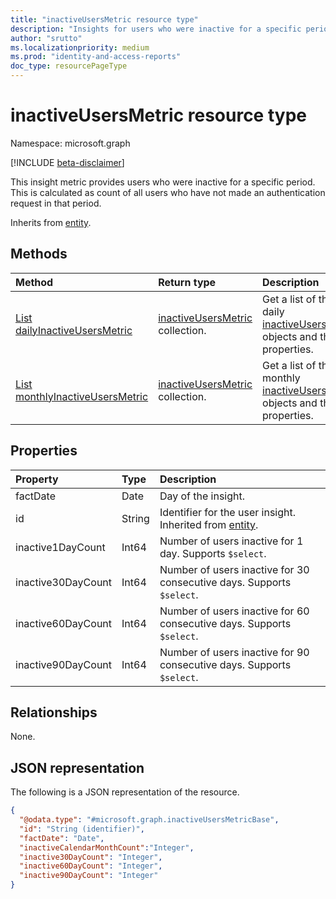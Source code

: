 ```yaml
---
title: "inactiveUsersMetric resource type"
description: "Insights for users who were inactive for a specific period. This is calculated as count of all users who have not made an authentication request in that period."
author: "srutto"
ms.localizationpriority: medium
ms.prod: "identity-and-access-reports"
doc_type: resourcePageType
---
```


# inactiveUsersMetric resource type

Namespace: microsoft.graph

[!INCLUDE [beta-disclaimer](../../includes/beta-disclaimer.md)]

This insight metric provides users who were inactive for a specific period. This is calculated as count of all users who have not made an authentication request in that period.


Inherits from [entity](../resources/entity.md).

## Methods
|Method|Return type|Description|
|:---|:---|:---|
|[List dailyInactiveUsersMetric](../api/dailyinactiveusersmetricbase-list.md)|[inactiveUsersMetric](../resources/inactiveusersmetricbase.md) collection.|Get a list of the daily [inactiveUsersMetric](../resources/inactiveusersmetricbase.md) objects and their properties.|
|[List monthlyInactiveUsersMetric](../api/monthlyinactiveusersmetricbase-list.md)|[inactiveUsersMetric](../resources/inactiveusersmetricbase.md) collection.|Get a list of the monthly [inactiveUsersMetric](../resources/inactiveusersmetricbase.md) objects and their properties.|


## Properties
|Property|Type|Description|
|:---|:---|:---|
|factDate|Date|Day of the insight.|
|id|String|Identifier for the user insight. Inherited from [entity](../resources/entity.md).|
|inactive1DayCount|Int64|Number of users inactive for 1 day. Supports `$select`.|
|inactive30DayCount|Int64|Number of users inactive for 30 consecutive days. Supports `$select`.|
|inactive60DayCount|Int64|Number of users inactive for 60 consecutive days. Supports `$select`.|
|inactive90DayCount|Int64|Number of users inactive for 90 consecutive days. Supports `$select`.|

## Relationships
None.

## JSON representation
The following is a JSON representation of the resource.
<!-- {
  "blockType": "resource",
  "keyProperty": "id",
  "@odata.type": "microsoft.graph.inactiveUsersMetricBase",
  "baseType": "microsoft.graph.entity",
  "openType": false
}
-->
``` json
{
  "@odata.type": "#microsoft.graph.inactiveUsersMetricBase",
  "id": "String (identifier)",
  "factDate": "Date",
  "inactiveCalendarMonthCount":"Integer",
  "inactive30DayCount": "Integer",
  "inactive60DayCount": "Integer",
  "inactive90DayCount": "Integer"
}
```

